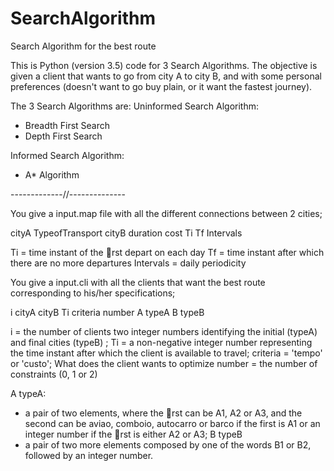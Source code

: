 # SearchAlgorithm
Search Algorithm for the best route

This is Python (version 3.5) code for 3 Search Algorithms.
The objective is given a client that wants to go from city A to city B, and with some personal preferences (doesn't want to go buy plain, or it want the fastest journey).

The 3 Search Algorithms are:
  Uninformed Search Algorithm:
  - Breadth First Search
  - Depth First Search
  
  Informed Search Algorithm:
  - A* Algorithm 

-------------//--------------

You give a input.map file with all the different connections between 2 cities;

cityA TypeofTransport cityB duration cost Ti Tf Intervals

Ti = time instant of the rst depart on each day
Tf = time instant after which there are no more departures
Intervals = daily periodicity

You give a input.cli with all the clients that want the best route corresponding to his/her specifications;

i cityA cityB Ti criteria number A typeA B typeB

i = the number of clients
two integer numbers identifying the initial (typeA) and final cities (typeB) ;
Ti = a non-negative integer number representing the time instant after which the client is available to travel;
criteria =  'tempo' or 'custo'; What does the client wants to optimize
number = the number of constraints (0, 1 or 2)

A typeA:
- a pair of two elements, where the rst can be A1, A2 or A3, and the second can be aviao, comboio, autocarro or barco if the first is A1 or an integer number if the rst is either A2 or A3;
B typeB
- a pair of two more elements composed by one of the words B1 or B2, followed by an integer number.




